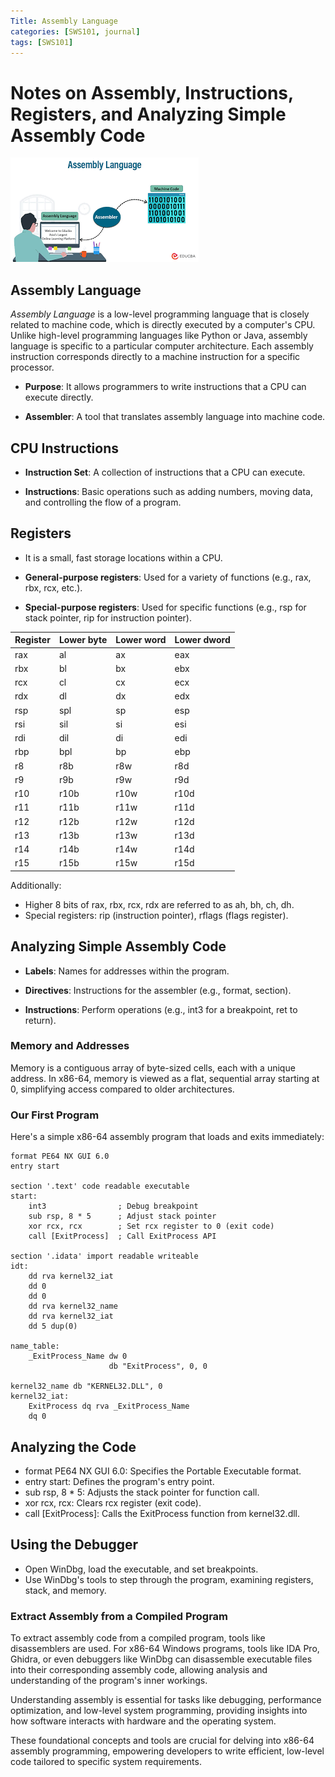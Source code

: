 ```yaml
---
Title: Assembly Language
categories: [SWS101, journal]
tags: [SWS101]
---
```


# Notes on Assembly, Instructions, Registers, and Analyzing Simple Assembly Code

![alt text](<../assets/img/sws/images.png>)

## Assembly Language
*Assembly Language* is a low-level programming language that is closely related to machine code, which is directly executed by a computer's CPU. Unlike high-level programming languages like Python or Java, assembly language is specific to a particular computer architecture. Each assembly instruction corresponds directly to a machine instruction for a specific processor.

* **Purpose**: It allows programmers to write instructions that a CPU can execute directly.

* **Assembler**: A tool that translates assembly language into machine code.

## CPU Instructions

* **Instruction Set**: A collection of instructions that a CPU can execute.

* **Instructions**: Basic operations such as adding numbers, moving data, and controlling the flow of a program.

## Registers 

* It is a small, fast storage locations within a CPU.

* **General-purpose registers**: Used for a variety of functions (e.g., rax, rbx, rcx, etc.).

* **Special-purpose registers**: Used for specific functions (e.g., rsp for stack pointer, rip for instruction pointer).

| Register | Lower byte | Lower word | Lower dword |
|----------|------------|------------|-------------|
| rax      | al         | ax         | eax         |
| rbx      | bl         | bx         | ebx         |
| rcx      | cl         | cx         | ecx         |
| rdx      | dl         | dx         | edx         |
| rsp      | spl        | sp         | esp         |
| rsi      | sil        | si         | esi         |
| rdi      | dil        | di         | edi         |
| rbp      | bpl        | bp         | ebp         |
| r8       | r8b        | r8w        | r8d         |
| r9       | r9b        | r9w        | r9d         |
| r10      | r10b       | r10w       | r10d        |
| r11      | r11b       | r11w       | r11d        |
| r12      | r12b       | r12w       | r12d        |
| r13      | r13b       | r13w       | r13d        |
| r14      | r14b       | r14w       | r14d        |
| r15      | r15b       | r15w       | r15d        |

Additionally:
- Higher 8 bits of rax, rbx, rcx, rdx are referred to as ah, bh, ch, dh.
- Special registers: rip (instruction pointer), rflags (flags register).

## Analyzing Simple Assembly Code

* **Labels**: Names for addresses within the program.

* **Directives**: Instructions for the assembler (e.g., format, section).

* **Instructions**: Perform operations (e.g., int3 for a breakpoint, ret to return).

### Memory and Addresses
Memory is a contiguous array of byte-sized cells, each with a unique address. In x86-64, memory is viewed as a flat, sequential array starting at 0, simplifying access compared to older architectures.

### Our First Program
Here's a simple x86-64 assembly program that loads and exits immediately:

```assembly
format PE64 NX GUI 6.0
entry start

section '.text' code readable executable
start:
    int3                ; Debug breakpoint
    sub rsp, 8 * 5      ; Adjust stack pointer
    xor rcx, rcx        ; Set rcx register to 0 (exit code)
    call [ExitProcess]  ; Call ExitProcess API

section '.idata' import readable writeable
idt:
    dd rva kernel32_iat
    dd 0
    dd 0
    dd rva kernel32_name
    dd rva kernel32_iat
    dd 5 dup(0)

name_table:
    _ExitProcess_Name dw 0
                      db "ExitProcess", 0, 0

kernel32_name db "KERNEL32.DLL", 0
kernel32_iat:
    ExitProcess dq rva _ExitProcess_Name
    dq 0
```

## Analyzing the Code
* format PE64 NX GUI 6.0: Specifies the Portable Executable format.
* entry start: Defines the program's entry point.
* sub rsp, 8 * 5: Adjusts the stack pointer for function call.
* xor rcx, rcx: Clears rcx register (exit code).
* call [ExitProcess]: Calls the ExitProcess function from kernel32.dll.

## Using the Debugger
* Open WinDbg, load the executable, and set breakpoints.
* Use WinDbg's tools to step through the program, examining registers, stack, and memory.

### Extract Assembly from a Compiled Program

To extract assembly code from a compiled program, tools like disassemblers are used. For x86-64 Windows programs, tools like IDA Pro, Ghidra, or even debuggers like WinDbg can disassemble executable files into their corresponding assembly code, allowing analysis and understanding of the program's inner workings.

Understanding assembly is essential for tasks like debugging, performance optimization, and low-level system programming, providing insights into how software interacts with hardware and the operating system.

These foundational concepts and tools are crucial for delving into x86-64 assembly programming, empowering developers to write efficient, low-level code tailored to specific system requirements.